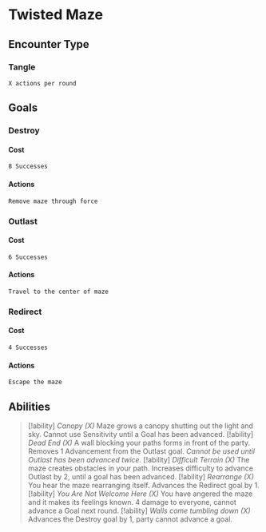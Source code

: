 # Twisted Maze
## Encounter Type
### Tangle
	X actions per round

## Goals
### Destroy 
#### Cost
	8 Successes 
#### Actions
	Remove maze through force

### Outlast
#### Cost
	6 Successes
#### Actions
	Travel to the center of maze

### Redirect
#### Cost
	4 Successes
#### Actions
	Escape the maze


## Abilities

> [!ability] *Canopy (X)*
> Maze grows a canopy shutting out the light and sky. Cannot use Sensitivity until a Goal has been advanced.
> [!ability] *Dead End (X)*
> A wall blocking your paths forms in front of the party.  Removes 1 Advancement from the Outlast goal.  *Cannot be used until Outlast has been advanced twice.*
> [!ability] *Difficult Terrain (X)*
> The maze creates obstacles in your path. Increases difficulty to advance Outlast by 2, until a goal has been advanced. 
> [!ability] *Rearrange (X)*
> You hear the maze rearranging itself. Advances the Redirect goal by 1.
> [!ability] *You Are Not Welcome Here (X)*
> You have angered the maze and it makes its feelings known. 4 damage to everyone, cannot advance a Goal next round.
> [!ability] *Walls come tumbling down (X)*
> Advances the Destroy goal by 1, party cannot advance a goal.


